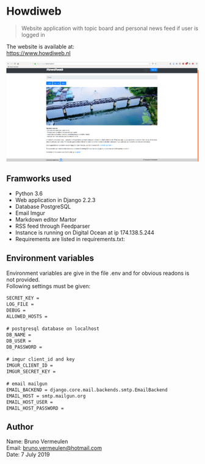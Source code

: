 # Howdiweb
>Website application with topic board and personal news feed if user is logged in

The website is available at:  
https://www.howdiweb.nl  

![](howdiweb_screenshot.png)

## Framworks used
- Python 3.6
- Web application in Django 2.2.3
- Database PostgreSQL
- Email Imgur
- Markdown editor Martor
- RSS feed through Feedparser
- Instance is running on Digital Ocean at ip 174.138.5.244
- Requirements are listed in requirements.txt:

## Environment variables
Environment variables are give in the file .env and for obvious readons is not provided.   
Following settings must be given:  
```
SECRET_KEY =
LOG_FILE =
DEBUG =
ALLOWED_HOSTS =
 
# postgresql database on localhost
DB_NAME =
DB_USER =
DB_PASSWORD =

# imgur client_id and key
IMGUR_CLIENT_ID =
IMGUR_SECRET_KEY =
 
# email mailgun
EMAIL_BACKEND = django.core.mail.backends.smtp.EmailBackend
EMAIL_HOST = smtp.mailgun.org
EMAIL_HOST_USER =
EMAIL_HOST_PASSWORD =
```

## Author
Name: Bruno Vermeulen  
Email: bruno.vermeulen@hotmail.com  
Date: 7 July 2019  
